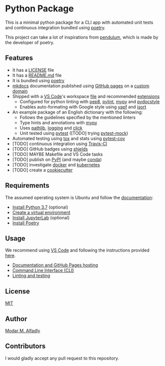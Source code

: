 # Python Package

This is a minimal python package for a CLI app with automated unit tests and continuous integration bundled using [poetry](https://poetry.eustace.io/).

This project can take a lot of inspirations from [pendulum](https://github.com/sdispater/pendulum), which is made by the developer of poetry.

## Features

 - It has a [LICENSE](./LICENSE) file
 - It has a [README.md](./README.md) file
 - It is bundled using [poetry](https://poetry.eustace.io/)
 - [mkdocs](https://www.mkdocs.org/) documentation published using [GitHub pages](https://pages.github.com/) on a [custom domain](https://python_package.modar.me)
 - Shipped with a [VS Code](https://code.visualstudio.com/)'s workspace [file](./vs.code-workspace) and recommended [extensions](./.vscode/extensions.json)
    - Configured for python linting with [pep8](https://pypi.org/project/pep8/), [pylint](https://www.pylint.org/), [mypy](http://mypy-lang.org/) and [pydocstyle](http://www.pydocstyle.org/en/3.0.0/usage.html)
    - Enables auto-formating with Google style using [yapf](https://github.com/google/yapf) and [isort](https://pypi.org/project/isort/)
 - An example package of an English dictionary with the following:
    - Follows the guidelines specified by the mentioned linters
    - Type hints and annotations with [mypy](http://mypy-lang.org/)
    - Uses [pathlib](https://docs.python.org/3/library/pathlib.html), [logging](https://realpython.com/python-logging/) and [click](https://click.palletsprojects.com/en/7.x/)
    - Unit tested using [pytest](https://pytest.org) ([TODO] trying [pytest-mock](https://pypi.org/project/pytest-mock/))
 - Automated testing using [tox](https://tox.readthedocs.io/en/latest/) and stats using [pytest-cov](https://pytest-cov.readthedocs.io/en/latest/)
 - [TODO] continuous integration using [Travis-CI](https://travis-ci.com/)
 - [TODO] GitHub badges using [shields](https://shields.io/)
 - [TODO] MAYBE Makefile and VS Code tasks
 - [TODO] publish on [PyPI](https://pypi.org/) (and maybe [conda](https://conda.io))
 - [TODO] investigate [docker](https://www.docker.com/) and [kubernetes](https://kubernetes.io/)
 - [TODO] create a [cookiecutter](https://github.com/audreyr/cookiecutter)


## Requirements

The assumed operating system is Ubuntu and follow the [documentation](https://python_package.modar.me/requirements/):

 - [Install Python 3.7](https://python_package.modar.me/requirements/#installing-python-37-on-ubuntu-optional) (optional)
 - [Create a virtual environment](https://python_package.modar.me/requirements/#create-a-python-virtual-environment-on-ubuntu)
 - [Install JupyterLab](https://python_package.modar.me/requirements/#installing-jupyterlab-optional) (optional)
 - [Install Poetry](https://python_package.modar.me/requirements/#installing-poetry)

## Usage

We recommend using [VS Code](https://code.visualstudio.com/) and following the instructions provided [here](https://python_package.modar.me/usage/).

- [Documentation and GitHub Pages hosting](https://python_package.modar.me/usage/#documentation)
- [Command Line Interface (CLI)](https://python_package.modar.me/usage/#command-line-interface-cli)
- [Linting and testing](https://python_package.modar.me/usage/#linting-and-testing)

## License

[MIT](./LICENSE)

## Author

[Modar M. Alfadly](https://modar.me)

## Contributors

I would gladly accept any pull request to this repository.